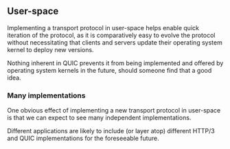 ## User-space

Implementing a transport protocol in user-space helps enable quick 
iteration of the protocol, as it is comparatively easy to evolve the 
protocol without necessitating that clients and servers update their 
operating system kernel to deploy new versions.

Nothing inherent in QUIC prevents it from being implemented and offered
by operating system kernels in the future, should someone find that a
good idea.

### Many implementations

One obvious effect of implementing a new transport protocol in 
user-space is that we can expect to see many independent implementations. 

Different applications are likely to include (or layer atop) different 
HTTP/3 and QUIC implementations for the foreseeable future.
